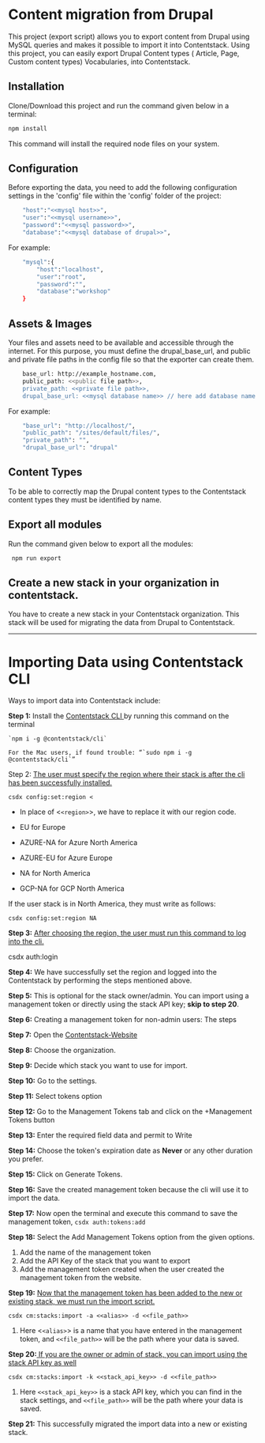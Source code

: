 # Content migration from Drupal

This project (export script) allows you to export content from Drupal using MySQL queries and makes it possible to import it into Contentstack. Using this project, you can easily export Drupal Content types ( Article, Page, Custom content types) Vocabularies, into Contentstack.

## Installation

Clone/Download this project and run the command given below in a terminal:

```bash
npm install
```

This command will install the required node files on your system.

## Configuration

Before exporting the data, you need to add the following configuration settings in the 'config' file within the 'config' folder of the project:

```bash
    "host":"<<mysql host>>",
    "user":"<<mysql username>>",
    "password":"<<mysql password>>",
    "database":"<<mysql database of drupal>>",
```

For example:

```bash
    "mysql":{
        "host":"localhost",
        "user":"root",
        "password":"",
        "database":"workshop"
    }
```

## Assets & Images

Your files and assets need to be available and accessible through the internet. For this purpose, you must define the drupal_base_url, and public and private file paths in the config file so that the exporter can create them.

```bash
    base_url: http://example_hostname.com,
    public_path: <<public file path>>,
    private_path: <<private file path>>,
    drupal_base_url: <<mysql database name>> // here add database name
```

For example:

```bash
    "base_url": "http://localhost/",
    "public_path": "/sites/default/files/",
    "private_path": "",
    "drupal_base_url": "drupal"
```

## Content Types

To be able to correctly map the Drupal content types to the Contentstack content types they must be identified by name.

## Export all modules

Run the command given below to export all the modules:

```bash
 npm run export
```

## Create a new stack in your organization in contentstack.

You have to create a new stack in your Contentstack organization. This stack will be used for migrating the data from Drupal to Contentstack.

---

# Importing Data using Contentstack CLI

Ways to import data into Contentstack include:

**Step 1:** Install the [Contentstack CLI ](https://www.npmjs.com/package/@contentstack/cli)by running this command on the terminal

    `npm i -g @contentstack/cli`

    For the Mac users, if found trouble: “`sudo npm i -g @contentstack/cli`”

Step 2: [The user must specify the region where their stack is after the cli has been successfully installed.](https://www.contentstack.com/docs/developers/cli/configure-regions-in-the-cli)

`csdx config:set:region <`

- In place of <`<region>`>, we have to replace it with our region code.
- EU for Europe

- AZURE-NA for Azure North America
- AZURE-EU for Azure Europe

- NA for North America
- GCP-NA for GCP North America

If the user stack is in North America, they must write as follows:

`csdx config:set:region NA`

**Step 3:** [After choosing the region, the user must run this command to log into the cli.](https://www.contentstack.com/docs/developers/cli/cli-authentication)

csdx auth:login

**Step 4:** We have successfully set the region and logged into the Contentstack by performing the steps mentioned above.

**Step 5:** This is optional for the stack owner/admin. You can import using a management token or directly using the stack API key; **skip to step 20**.

**Step 6:** Creating a management token for non-admin users: The steps

**Step 7:** Open the [Contentstack-Website](https://www.contentstack.com/login)

**Step 8:** Choose the organization.

**Step 9:** Decide which stack you want to use for import.

**Step 10:** Go to the settings.

**Step 11:** Select tokens option

**Step 12:** Go to the Management Tokens tab and click on the +Management Tokens button

**Step 13:** Enter the required field data and permit to Write

**Step 14:** Choose the token's expiration date as **Never** or any other duration you prefer.

**Step 15:** Click on Generate Tokens.

**Step 16:** Save the created management token because the cli will use it to import the data.

**Step 17:** Now open the terminal and execute this command to save the management token,
`csdx auth:tokens:add`

**Step 18:** Select the Add Management Tokens option from the given options.

1. Add the name of the management token
2. Add the API Key of the stack that you want to export
3. Add the management token created when the user created the management token from the website.

**Step 19:** [Now that the management token has been added to the new or existing stack, we must run the import script. ](https://www.contentstack.com/docs/developers/cli/import-content-using-the-cli#import-content-using-management-token-and-parameters)

`csdx cm:stacks:import -a <<alias>> -d <<file_path>>`

1. Here <`<alias>`> is a name that you have entered in the management token, and `<<file_path>>` will be the path where your data is saved.

**Step 20:**[ If you are the owner or admin of stack, you can import using the stack API key as well](https://www.contentstack.com/docs/developers/cli/import-content-using-the-cli#import-content-using-auth-token-and-parameters)

`csdx cm:stacks:import -k <<stack_api_key>> -d <<file_path>>`

1. Here `<<stack_api_key>>` is a stack API key, which you can find in the stack settings, and `<<file_path>>` will be the path where your data is saved.

**Step 21:** This successfully migrated the import data into a new or existing stack.
